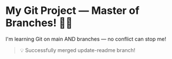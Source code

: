 # My Git Project — Master of Branches! 🌿💪

I'm learning Git on main AND branches — no conflict can stop me!

> 💡 Successfully merged update-readme branch!
